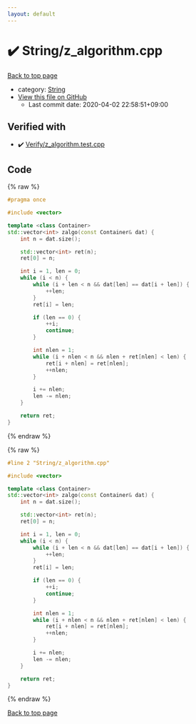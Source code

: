 ```yaml
---
layout: default
---
```


<!-- mathjax config similar to math.stackexchange -->
<script type="text/javascript" async
  src="https://cdnjs.cloudflare.com/ajax/libs/mathjax/2.7.5/MathJax.js?config=TeX-MML-AM_CHTML">
</script>
<script type="text/x-mathjax-config">
  MathJax.Hub.Config({
    TeX: { equationNumbers: { autoNumber: "AMS" }},
    tex2jax: {
      inlineMath: [ ['$','$'] ],
      processEscapes: true
    },
    "HTML-CSS": { matchFontHeight: false },
    displayAlign: "left",
    displayIndent: "2em"
  });
</script>

<script type="text/javascript" src="https://cdnjs.cloudflare.com/ajax/libs/jquery/3.4.1/jquery.min.js"></script>
<script src="https://cdn.jsdelivr.net/npm/jquery-balloon-js@1.1.2/jquery.balloon.min.js" integrity="sha256-ZEYs9VrgAeNuPvs15E39OsyOJaIkXEEt10fzxJ20+2I=" crossorigin="anonymous"></script>
<script type="text/javascript" src="../../assets/js/copy-button.js"></script>
<link rel="stylesheet" href="../../assets/css/copy-button.css" />


# :heavy_check_mark: String/z_algorithm.cpp

<a href="../../index.html">Back to top page</a>

* category: <a href="../../index.html#27118326006d3829667a400ad23d5d98">String</a>
* <a href="{{ site.github.repository_url }}/blob/master/String/z_algorithm.cpp">View this file on GitHub</a>
    - Last commit date: 2020-04-02 22:58:51+09:00




## Verified with

* :heavy_check_mark: <a href="../../verify/Verify/z_algorithm.test.cpp.html">Verify/z_algorithm.test.cpp</a>


## Code

<a id="unbundled"></a>
{% raw %}
```cpp
#pragma once

#include <vector>

template <class Container>
std::vector<int> zalgo(const Container& dat) {
    int n = dat.size();

    std::vector<int> ret(n);
    ret[0] = n;

    int i = 1, len = 0;
    while (i < n) {
        while (i + len < n && dat[len] == dat[i + len]) {
            ++len;
        }
        ret[i] = len;

        if (len == 0) {
            ++i;
            continue;
        }

        int nlen = 1;
        while (i + nlen < n && nlen + ret[nlen] < len) {
            ret[i + nlen] = ret[nlen];
            ++nlen;
        }

        i += nlen;
        len -= nlen;
    }

    return ret;
}

```
{% endraw %}

<a id="bundled"></a>
{% raw %}
```cpp
#line 2 "String/z_algorithm.cpp"

#include <vector>

template <class Container>
std::vector<int> zalgo(const Container& dat) {
    int n = dat.size();

    std::vector<int> ret(n);
    ret[0] = n;

    int i = 1, len = 0;
    while (i < n) {
        while (i + len < n && dat[len] == dat[i + len]) {
            ++len;
        }
        ret[i] = len;

        if (len == 0) {
            ++i;
            continue;
        }

        int nlen = 1;
        while (i + nlen < n && nlen + ret[nlen] < len) {
            ret[i + nlen] = ret[nlen];
            ++nlen;
        }

        i += nlen;
        len -= nlen;
    }

    return ret;
}

```
{% endraw %}

<a href="../../index.html">Back to top page</a>

